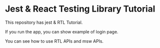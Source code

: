# Jest & React Testing Library Tutorial

This repository has jest & RTL Tutorial.

If you run the app, you can show example of login page.

You can see how to use RTL APIs and msw APIs.
